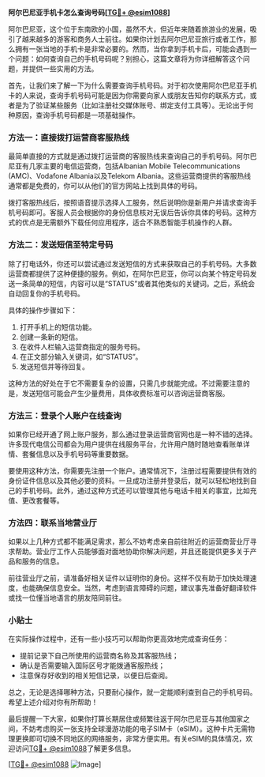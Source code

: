 **阿尔巴尼亚手机卡怎么查询号码[[TG💪+ @esim1088](https://t.me/s/esim1088)]**

阿尔巴尼亚，这个位于东南欧的小国，虽然不大，但近年来随着旅游业的发展，吸引了越来越多的游客和商务人士前往。如果你计划去阿尔巴尼亚旅行或者工作，那么拥有一张当地的手机卡是非常必要的。然而，当你拿到手机卡后，可能会遇到一个问题：如何查询自己的手机号码呢？别担心，这篇文章将为你详细解答这个问题，并提供一些实用的方法。

首先，让我们来了解一下为什么需要查询手机号码。对于初次使用阿尔巴尼亚手机卡的人来说，查询手机号码可能是因为你需要向家人或朋友告知你的联系方式，或者是为了验证某些服务（比如注册社交媒体账号、绑定支付工具等）。无论出于何种原因，查询手机号码都是一项基础操作。

### 方法一：直接拨打运营商客服热线

最简单直接的方式就是通过拨打运营商的客服热线来查询自己的手机号码。阿尔巴尼亚有几家主要的电信运营商，包括Albanian Mobile Telecommunications (AMC)、Vodafone Albania以及Telekom Albania。这些运营商提供的客服热线通常都是免费的，你可以从他们的官方网站上找到具体的号码。

拨打客服热线后，按照语音提示选择人工服务，然后说明你是新用户并请求查询手机号码即可。客服人员会根据你的身份信息核对无误后告诉你具体的号码。这种方式的优点是无需额外下载任何应用程序，适合不熟悉智能手机操作的人群。

### 方法二：发送短信至特定号码

除了打电话外，你还可以尝试通过发送短信的方式来获取自己的手机号码。大多数运营商都提供了这种便捷的服务。例如，在阿尔巴尼亚，你可以向某个特定号码发送一条简单的短信，内容可以是“STATUS”或者其他类似的关键词。之后，系统会自动回复你的手机号码。

具体的操作步骤如下：
1. 打开手机上的短信功能。
2. 创建一条新的短信。
3. 在收件人栏输入运营商指定的服务号码。
4. 在正文部分输入关键词，如“STATUS”。
5. 发送短信并等待回复。

这种方法的好处在于它不需要复杂的设置，只需几步就能完成。不过需要注意的是，发送短信可能会产生少量费用，具体收费标准可以咨询运营商客服。

### 方法三：登录个人账户在线查询

如果你已经开通了网上账户服务，那么通过登录运营商官网也是一种不错的选择。许多现代电信公司都会为用户提供在线服务平台，允许用户随时随地查看账单详情、套餐信息以及手机号码等重要数据。

要使用这种方法，你需要先注册一个账户。通常情况下，注册过程需要提供有效的身份证件信息以及其他必要的资料。一旦成功注册并登录后，就可以轻松地找到自己的手机号码。此外，通过这种方式还可以管理其他与电话卡相关的事宜，比如充值、更改套餐等。

### 方法四：联系当地营业厅

如果以上几种方式都不能满足需求，那么不妨考虑亲自前往附近的运营商营业厅寻求帮助。营业厅工作人员能够面对面地协助你解决问题，并且还能提供更多关于产品和服务的信息。

前往营业厅之前，请准备好相关证件以证明你的身份。这样不仅有助于加快处理速度，也能确保信息安全。当然，考虑到语言障碍的问题，建议事先准备好翻译软件或找一位懂当地语言的朋友陪同前往。

### 小贴士

在实际操作过程中，还有一些小技巧可以帮助你更高效地完成查询任务：
- 提前记录下自己所使用的运营商名称及其客服热线；
- 确认是否需要输入国际区号才能拨通客服热线；
- 注意保存好收到的相关短信记录，以便日后查阅。

总之，无论是选择哪种方法，只要耐心操作，就一定能顺利查到自己的手机号码。希望上述介绍对你有所帮助！

最后提醒一下大家，如果你打算长期居住或频繁往返于阿尔巴尼亚与其他国家之间，不妨考虑购买一张支持全球漫游功能的电子SIM卡（eSIM）。这种卡片无需物理更换即可切换不同地区的网络服务，非常方便实用。有关eSIM的具体情况，欢迎访问[TG💪+ @esim1088](https://t.me/s/esim1088)了解更多信息。

[[TG💪+ @esim1088](https://t.me/s/esim1088) ![Image](https://i.postimg.cc/4NQfJmqS/Snipaste-2025-05-13-00-14-12.png)]